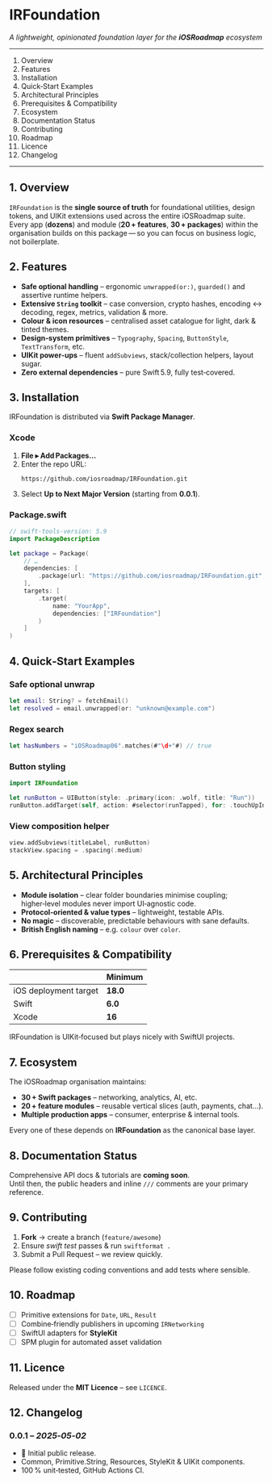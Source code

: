 # IRFoundation

*A lightweight, opinionated foundation layer for the **iOSRoadmap** ecosystem*

---

<!-- Outline -->
1. Overview
2. Features
3. Installation
4. Quick‑Start Examples
5. Architectural Principles
6. Prerequisites & Compatibility
7. Ecosystem
8. Documentation Status
9. Contributing
10. Roadmap
11. Licence
12. Changelog

---

## 1. Overview
`IRFoundation` is the **single source of truth** for foundational utilities, design tokens, and UIKit extensions used across the entire iOSRoadmap suite.  
Every app (**dozens**) and module (**20 + features**, **30 + packages**) within the organisation builds on this package — so you can focus on business logic, not boilerplate.

## 2. Features
* **Safe optional handling** – ergonomic `unwrapped(or:)`, `guarded()` and assertive runtime helpers.  
* **Extensive `String` toolkit** – case conversion, crypto hashes, encoding ↔︎ decoding, regex, metrics, validation & more.  
* **Colour & icon resources** – centralised asset catalogue for light, dark & tinted themes.  
* **Design‑system primitives** – `Typography`, `Spacing`, `ButtonStyle`, `TextTransform`, etc.  
* **UIKit power‑ups** – fluent `addSubviews`, stack/collection helpers, layout sugar.  
* **Zero external dependencies** – pure Swift 5.9, fully test‑covered.

## 3. Installation
IRFoundation is distributed via **Swift Package Manager**.

### Xcode
1. **File ▸ Add Packages…**
2. Enter the repo URL:
   ```
   https://github.com/iosroadmap/IRFoundation.git
   ```
3. Select **Up to Next Major Version** (starting from **0.0.1**).

### Package.swift
```swift
// swift-tools-version: 5.9
import PackageDescription

let package = Package(
    // …
    dependencies: [
        .package(url: "https://github.com/iosroadmap/IRFoundation.git", from: "0.0.1")
    ],
    targets: [
        .target(
            name: "YourApp",
            dependencies: ["IRFoundation"]
        )
    ]
)
```

## 4. Quick‑Start Examples
### Safe optional unwrap
```swift
let email: String? = fetchEmail()
let resolved = email.unwrapped(or: "unknown@example.com")
```

### Regex search
```swift
let hasNumbers = "iOSRoadmap06".matches(#"\d+"#) // true
```

### Button styling
```swift
import IRFoundation

let runButton = UIButton(style: .primary(icon: .wolf, title: "Run"))
runButton.addTarget(self, action: #selector(runTapped), for: .touchUpInside)
```

### View composition helper
```swift
view.addSubviews(titleLabel, runButton)
stackView.spacing = .spacing(.medium)
```

## 5. Architectural Principles
* **Module isolation** – clear folder boundaries minimise coupling; higher‑level modules never import UI‑agnostic code.  
* **Protocol‑oriented & value types** – lightweight, testable APIs.  
* **No magic** – discoverable, predictable behaviours with sane defaults.  
* **British English naming** – e.g. `colour` over `color`.

## 6. Prerequisites & Compatibility
|                      | Minimum |
|----------------------|---------|
| iOS deployment target| **18.0**|
| Swift                | **6.0** |
| Xcode                | **16**  |

IRFoundation is UIKit‑focused but plays nicely with SwiftUI projects.

## 7. Ecosystem
The iOSRoadmap organisation maintains:
* **30 + Swift packages** – networking, analytics, AI, etc.
* **20 + feature modules** – reusable vertical slices (auth, payments, chat…).
* **Multiple production apps** – consumer, enterprise & internal tools.

Every one of these depends on **IRFoundation** as the canonical base layer.

## 8. Documentation Status
Comprehensive API docs & tutorials are **coming soon**.  
Until then, the public headers and inline `///` comments are your primary reference.

## 9. Contributing
1. **Fork** → create a branch (`feature/awesome`)  
2. Ensure *swift test* passes & run `swiftformat .`  
3. Submit a Pull Request – we review quickly.

Please follow existing coding conventions and add tests where sensible.

## 10. Roadmap
- [ ] Primitive extensions for `Date`, `URL`, `Result`  
- [ ] Combine‑friendly publishers in upcoming `IRNetworking`  
- [ ] SwiftUI adapters for **StyleKit**  
- [ ] SPM plugin for automated asset validation

## 11. Licence
Released under the **MIT Licence** – see `LICENCE`.

## 12. Changelog
### 0.0.1 – *2025‑05‑02*
* 🚀 Initial public release.  
* Common, Primitive.String, Resources, StyleKit & UIKit components.  
* 100 % unit‑tested, GitHub Actions CI.
